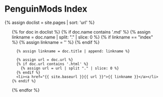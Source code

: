 # PenguinMods Index

{% assign doclist = site.pages | sort: 'url' %}

<ul>
  {% for doc in doclist %}
    {% if doc.name contains '.md' %}
      {% assign linkname = doc.name | split: "." | slice: 0 %}
      {% if linkname == "index" %}
        {% assign linkname = '' %}
      {% endif %}

      {% assign linkname = doc.title | append: linkname %}

      {% assign url = doc.url %}
      {% if doc.url contains '.html' %}
        {% assign url = url | split "." | slice: 0 %}
      {% endif %}
      <li><a href="{{ site.baseurl }}{{ url }}">{{ linkname }}</a></li>
    {% endif %}
  {% endfor %}
</ul>